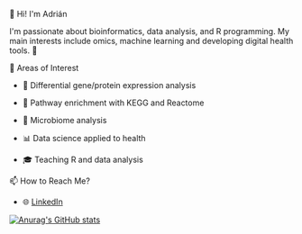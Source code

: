 👋 Hi! I'm Adrián

I'm passionate about bioinformatics, data analysis, and R programming. My main interests include omics, machine learning and developing digital health tools. 🚀

🔬 Areas of Interest

- 🧬 Differential gene/protein expression analysis

- 🔗 Pathway enrichment with KEGG and Reactome
  
- 🦠 Microbiome analysis

- 📊 Data science applied to health

- 🎓 Teaching R and data analysis


📫 How to Reach Me?

- 🌐 [LinkedIn](https://www.linkedin.com/in/adri%C3%A1n-santiago-ortiz/)


[![Anurag's GitHub stats](https://github-readme-stats.vercel.app/api?username=asortiz)](https://github.com/anuraghazra/github-readme-stats)
